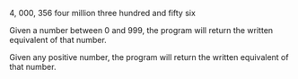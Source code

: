 4, 000, 356
four million three hundred and fifty six

Given a number between 0 and 999, the program will return the written equivalent of that number.

Given any positive number, the program will return the written equivalent of that number.
